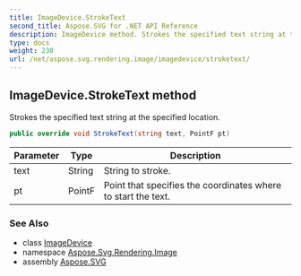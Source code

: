```yaml
---
title: ImageDevice.StrokeText
second_title: Aspose.SVG for .NET API Reference
description: ImageDevice method. Strokes the specified text string at the specified location
type: docs
weight: 230
url: /net/aspose.svg.rendering.image/imagedevice/stroketext/
---
```

## ImageDevice.StrokeText method

Strokes the specified text string at the specified location.

```csharp
public override void StrokeText(string text, PointF pt)
```

| Parameter | Type | Description |
| --- | --- | --- |
| text | String | String to stroke. |
| pt | PointF | Point that specifies the coordinates where to start the text. |

### See Also

* class [ImageDevice](../)
* namespace [Aspose.Svg.Rendering.Image](../../imagedevice/)
* assembly [Aspose.SVG](../../../)
